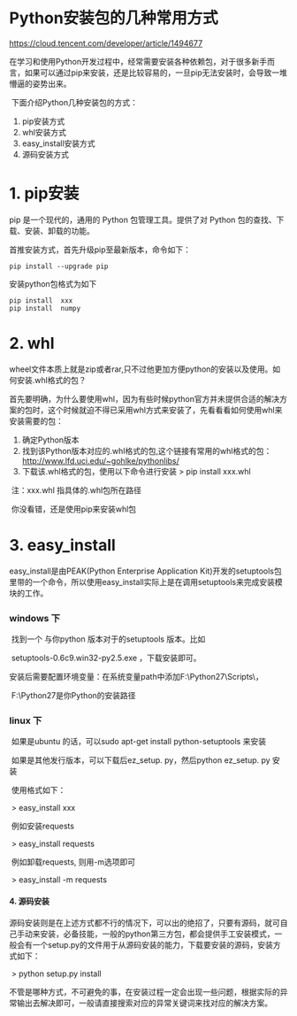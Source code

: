 # Python安装包的几种常用方式

https://cloud.tencent.com/developer/article/1494677

在学习和使用Python开发过程中，经常需要安装各种依赖包，对于很多新手而言，如果可以通过pip来安装，还是比较容易的，一旦pip无法安装时，会导致一堆懵逼的姿势出来。

​        下面介绍Python几种安装包的方式：

1.  pip安装方式
2. whl安装方式
3. easy_install安装方式
4. 源码安装方式



#  1. pip安装

pip 是一个现代的，通用的 Python 包管理工具。提供了对 Python 包的查找、下载、安装、卸载的功能。

首推安装方式，首先升级pip至最新版本，命令如下：

```
pip install --upgrade pip    
```



安装python包格式为如下

```
pip install  xxx
pip install  numpy
```





# 2. whl

   wheel文件本质上就是zip或者rar,只不过他更加方便python的安装以及使用。如何安装.whl格式的包？

​        首先要明确，为什么要使用whl，因为有些时候python官方并未提供合适的解决方案的包时，这个时候就迫不得已采用whl方式来安装了，先看看看如何使用whl来安装需要的包：

1.  确定Python版本
2. 找到该Python版本对应的.whl格式的包,这个链接有常用的whl格式的包：http://www.lfd.uci.edu/~gohlke/pythonlibs/
3. 下载该.whl格式的包，使用以下命令进行安装 > pip install xxx.whl

​        注：xxx.whl 指具体的.whl包所在路径

​        你没看错，还是使用pip来安装whl包



# 3. easy_install

easy_install是由PEAK(Python Enterprise Application Kit)开发的setuptools包里带的一个命令，所以使用easy_install实际上是在调用setuptools来完成安装模块的工作。

###     **windows 下**

​        找到一个 与你python 版本对于的setuptools 版本。比如

​        setuptools-0.6c9.win32-py2.5.exe ，下载安装即可。

​        安装后需要配置环境变量：在系统变量path中添加F:\Python27\Scripts\，

​        F:\Python27是你Python的安装路径

###  **linux 下**

​        如果是ubuntu 的话，可以sudo apt-get install python-setuptools 来安装

​        如果是其他发行版本，可以下载后ez_setup. py，然后python ez_setup. py 安装

​        使用格式如下：

​        \> easy_install xxx

​        例如安装requests

​        \> easy_install requests

​        例如卸载requests, 则用-m选项即可

​        \> easy_install -m requests



#### 4. 源码安装

​        源码安装则是在上述方式都不行的情况下，可以出的绝招了，只要有源码，就可自己手动来安装，必备技能，一般的python第三方包，都会提供手工安装模式，一般会有一个setup.py的文件用于从源码安装的能力，下载要安装的源码，安装方式如下：

​        \> python setup.py install 

不管是哪种方式，不可避免的事，在安装过程一定会出现一些问题，根据实际的异常输出去解决即可，一般请直接搜索对应的异常关键词来找对应的解决方案。